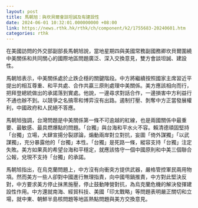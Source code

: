 ```yaml
---
layout: post
title: 馬朝旭：與坎貝爾會談坦誠及有建設性
date: 2024-06-01 10:32:01.000000000 +08:00
link: https://news.rthk.hk/rthk/ch/component/k2/1755683-20240601.htm
categories: rthk
---
```


在美國訪問的外交部副部長馬朝旭說，當地星期四與美國常務副國務卿坎貝爾圍繞中美關係和共同關心的國際地區問題廣泛、深入交換意見，雙方會談坦誠、建設性。

馬朝旭表示，中美關係處於止跌企穩的關鍵階段。中方將繼續按照國家主席習近平提出的相互尊重、和平共處、合作共贏三原則處理中美關係。美方應該相向而行，把拜登總統做出的承諾落到實處。他說，一邊尋求對話合作，一邊損害中方利益行不通也辦不到。以競爭之名搞零和博弈沒有出路。遏制打壓、剝奪中方正當發展權利，中國政府和人民絕不答應。

馬朝旭強調，台灣問題是中美關係第一條不可逾越的紅線，也是兩國關係中最重要、最敏感、最具燃爆點的問題。「台獨」與台海和平水火不容。賴清德頑固堅持「台獨」立場，大肆宣揚分裂謬論，煽動兩岸對立對抗，妄圖「倚外謀獨」「以武謀獨」，充分暴露他的「台獨」本性。「台獨」是死路一條，縱容支持「台獨」注定失敗。美方如果真的希望台海和平穩定，就應該恪守一個中國原則和中美三個聯合公報，兌現不支持「台獨」的承諾。

馬朝旭指出，在烏克蘭問題上，中方沒有向衝突方提供武器，嚴格管控軍民兩用物項。然而美方一些人卻對中國進行無理指責，向中國甩鍋推責，中方對此堅決反對，中方要求美方停止抹黑施壓，停止鼓動陣營對抗，為烏克蘭危機的解決發揮建設性作用。中方還就南海、經貿科技、美國「印太戰略」等問題表明嚴正關切和立場，就中東、朝鮮半島核問題等地區熱點問題與美方交換意見。
